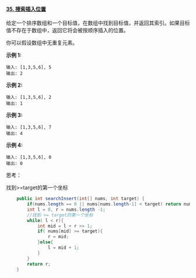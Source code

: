 #### [35. 搜索插入位置](https://leetcode-cn.com/problems/search-insert-position/)

给定一个排序数组和一个目标值，在数组中找到目标值，并返回其索引。如果目标值不存在于数组中，返回它将会被按顺序插入的位置。

你可以假设数组中无重复元素。

**示例 1:**

```
输入: [1,3,5,6], 5
输出: 2
```

**示例 2:**

```
输入: [1,3,5,6], 2
输出: 1
```

**示例 3:**

```
输入: [1,3,5,6], 7
输出: 4
```

**示例 4:**

```
输入: [1,3,5,6], 0
输出: 0
```

思考：

找到>=target的第一个坐标

```java
    public int searchInsert(int[] nums, int target) {
        if(nums.length == 0 || nums[nums.length-1] < target) return nums.length;
        int l = 0, r = nums.length -1;
        //找到 >= target的第一个坐标
        while( l < r){
            int mid = l + r >> 1;
            if( nums[mid] >= target){
                r = mid;
            }else{
                l = mid + 1;
            }
        }
        return r;
    }
```



